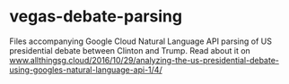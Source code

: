 # vegas-debate-parsing

Files accompanying Google Cloud Natural Language API parsing of US presidential debate between Clinton and Trump.
Read about it on www.allthingsg.cloud/2016/10/29/analyzing-the-us-presidential-debate-using-googles-natural-language-api-1/4/
